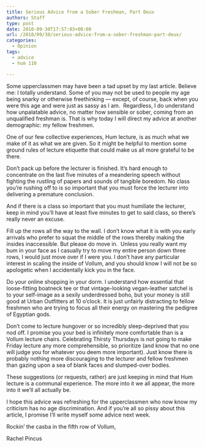 ```yaml
---
title: Serious Advice from a Sober Freshman, Part Deux
authors: Staff
type: post
date: 2010-09-30T17:57:03+00:00
url: /2010/09/30/serious-advice-from-a-sober-freshman-part-deux/
categories:
  - Opinion
tags:
  - advice
  - hum 110

---
```

Some upperclassmen may have been a tad upset by my last article. Believe me: I totally understand. Some of you may not be used to people my age being snarky or otherwise freethinking — except, of course, back when you were this age and were just as sassy as I am.  Regardless, I do understand how unpalatable advice, no matter how sensible or sober, coming from an unqualified freshman is. That is why today I will direct my advice at another demographic: my fellow freshmen.

One of our few collective experiences, Hum lecture, is as much what we make of it as what we are given. So it might be helpful to mention some ground rules of lecture etiquette that could make us all more grateful to be there.

Don’t pack up before the lecturer is finished. It’s hard enough to concentrate on the last five minutes of a meandering speech without fighting the rustling of papers and sounds of tangible boredom. No class you’re rushing off to is so important that you must force the lecturer into delivering a premature conclusion.

And if there is a class so important that you must humiliate the lecturer, keep in mind you’ll have at least five minutes to get to said class, so there’s really never an excuse.

Fill up the rows all the way to the wall. I don’t know what it is with you early arrivals who prefer to squat the middle of the rows thereby making the insides inaccessible. But please do move in.  Unless you really want my bum in your face as I casually try to move my entire person down three rows, I would just move over if I were you. I don’t have any particular interest in scaling the inside of Vollum, and you should know I will not be so apologetic when I accidentally kick you in the face.

Do your online shopping in your dorm. I understand how essential that loose-fitting boatneck tee or that vintage-looking vegan-leather satchel is to your self-image as a sexily underdressed boho, but your money is still good at Urban Outfitters at 10 o’clock. It is just unfairly distracting to fellow freshmen who are trying to focus all their energy on mastering the pedigree of Egyptian gods.

Don’t come to lecture hungover or so incredibly sleep-deprived that you nod off. I promise you your bed is infinitely more comfortable than is a Vollum lecture chairs. Celebrating Thirsty Thursdays is not going to make Friday lecture any more comprehensible, so prioritize (and know that no one will judge you for whatever you deem more important). Just know there is probably nothing more discouraging to the lecturer and fellow freshmen than gazing upon a sea of blank faces and slumped-over bodies.

These suggestions (or requests, rather) are just keeping in mind that Hum lecture is a communal experience. The more into it we all appear, the more into it we’ll all actually be.

I hope this advice was refreshing for the upperclassmen who now know my criticism has no age discrimination. And if you’re all so pissy about this article, I promise I’ll write myself some advice next week.

Rockin’ the casba in the fifth row of Vollum,
  
Rachel Pincus